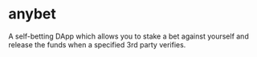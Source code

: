 # anybet
A self-betting DApp which allows you to stake a bet against yourself and release the funds when a specified 3rd party verifies.
